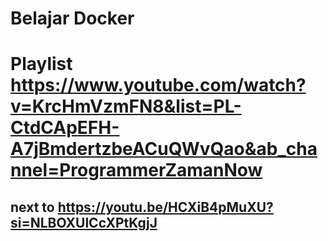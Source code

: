 # Belajar Docker

# Playlist https://www.youtube.com/watch?v=KrcHmVzmFN8&list=PL-CtdCApEFH-A7jBmdertzbeACuQWvQao&ab_channel=ProgrammerZamanNow
## next to https://youtu.be/HCXiB4pMuXU?si=NLBOXUlCcXPtKgjJ